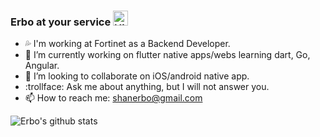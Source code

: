 ### Erbo at your service <img src='https://qpluspicture.oss-cn-beijing.aliyuncs.com/6LjjQA/Hi.gif' alt='Hi' width="24"/> 



- 💦 I'm working at Fortinet as a Backend Developer.
- 🔭 I’m currently working on flutter native apps/webs learning dart, Go, Angular.
- 👯 I’m looking to collaborate on iOS/android native app.
- 	:trollface:  Ask me about anything, but I will not answer you.
- 📫 How to reach me: shanerbo@gmail.com


![Erbo's github stats](https://github-readme-stats.vercel.app/api?username=shanerbo&show_icons=true&count_private=true&include_all_commits=true&custom_title=GG%21&hide_border=true&theme=tokyonight)

<!--[![willianrod's wakatime stats](https://github-readme-stats.vercel.app/api/wakatime?username=shanerbo)](https://github.com/anuraghazra/github-readme-stats)-->
